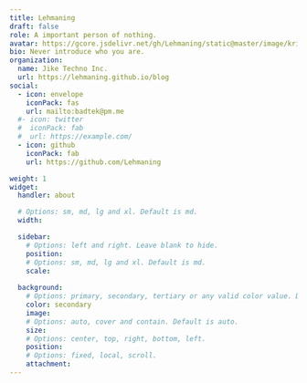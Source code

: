 ```yaml
---
title: Lehmaning
draft: false
role: A important person of nothing.
avatar: https://gcore.jsdelivr.net/gh/Lehmaning/static@master/image/krita/krita-1.png
bio: Never introduce who you are.
organization:
  name: Jike Techno Inc.
  url: https://lehmaning.github.io/blog
social:
  - icon: envelope
    iconPack: fas
    url: mailto:badtek@pm.me
  #- icon: twitter
  #  iconPack: fab
  #  url: https://example.com/
  - icon: github
    iconPack: fab
    url: https://github.com/Lehmaning

weight: 1
widget:
  handler: about

  # Options: sm, md, lg and xl. Default is md.
  width:

  sidebar:
    # Options: left and right. Leave blank to hide.
    position:
    # Options: sm, md, lg and xl. Default is md.
    scale:
  
  background:
    # Options: primary, secondary, tertiary or any valid color value. Default is primary.
    color: secondary
    image:
    # Options: auto, cover and contain. Default is auto.
    size:
    # Options: center, top, right, bottom, left.
    position:
    # Options: fixed, local, scroll.
    attachment: 
---
```

